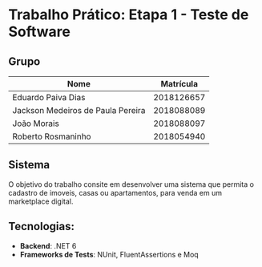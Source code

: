 # Trabalho Prático: Etapa 1 - Teste de Software

## Grupo

| Nome                              | Matrícula  |
|-----------------------------------|------------|
| Eduardo Paiva Dias                | 2018126657 |
| Jackson Medeiros de Paula Pereira | 2018088089 |
| João Morais                       | 2018088097 |
| Roberto Rosmaninho                | 2018054940 |

## Sistema

O objetivo do trabalho consite em desenvolver uma sistema que permita o cadastro de imoveis,
casas ou apartamentos, para venda em um marketplace digital.

## Tecnologias:

- **Backend**: .NET 6
- **Frameworks de Tests**: NUnit, FluentAssertions e Moq
